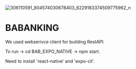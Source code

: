 ![306110591_804574030678403_6229183374509775962_n](https://user-images.githubusercontent.com/52452149/190616937-1712a61c-3f04-4368-8cc7-08f868af1e41.jpg)

# BABANKING

We used webserivce client for building RestAPI.

To run -> cd BAB_EXPO_NATIVE -> npm start.

Need to install 'react-native' and 'expo-cli'.
